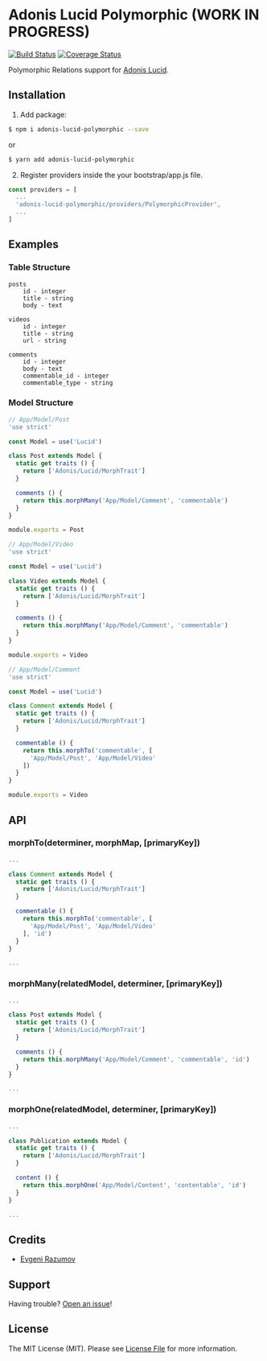 # Adonis Lucid Polymorphic (WORK IN PROGRESS)

[![Build Status](https://travis-ci.org/enniel/adonis-lucid-polymorphic.svg?branch=master)](https://travis-ci.org/enniel/adonis-lucid-polymorphic)
[![Coverage Status](https://coveralls.io/repos/github/enniel/adonis-lucid-polymorphic/badge.svg)](https://coveralls.io/github/enniel/adonis-lucid-polymorphic)

Polymorphic Relations support for [Adonis Lucid](http://adonisjs.com/docs/3.2/lucid).

## Installation

1. Add package:

```bash
$ npm i adonis-lucid-polymorphic --save
```
or

```bash
$ yarn add adonis-lucid-polymorphic
```

2. Register providers inside the your bootstrap/app.js file.

```js
const providers = [
  ...
  'adonis-lucid-polymorphic/providers/PolymorphicProvider',
  ...
]
```
## Examples

### Table Structure

```
posts
    id - integer
    title - string
    body - text

videos
    id - integer
    title - string
    url - string

comments
    id - integer
    body - text
    commentable_id - integer
    commentable_type - string
```

### Model Structure

```js
// App/Model/Post
'use strict'

const Model = use('Lucid')

class Post extends Model {
  static get traits () {
    return ['Adonis/Lucid/MorphTrait']
  }

  comments () {
    return this.morphMany('App/Model/Comment', 'commentable')
  }
}

module.exports = Post
```

```js
// App/Model/Video
'use strict'

const Model = use('Lucid')

class Video extends Model {
  static get traits () {
    return ['Adonis/Lucid/MorphTrait']
  }

  comments () {
    return this.morphMany('App/Model/Comment', 'commentable')
  }
}

module.exports = Video
```

```js
// App/Model/Comment
'use strict'

const Model = use('Lucid')

class Comment extends Model {
  static get traits () {
    return ['Adonis/Lucid/MorphTrait']
  }

  commentable () {
    return this.morphTo('commentable', [
      'App/Model/Post', 'App/Model/Video'
    ])
  }
}

module.exports = Video
```

## API

### morphTo(determiner, morphMap, [primaryKey])

```js
...

class Comment extends Model {
  static get traits () {
    return ['Adonis/Lucid/MorphTrait']
  }

  commentable () {
    return this.morphTo('commentable', [
      'App/Model/Post', 'App/Model/Video'
    ], 'id')
  }
}

...
```

### morphMany(relatedModel, determiner, [primaryKey])

```js
...

class Post extends Model {
  static get traits () {
    return ['Adonis/Lucid/MorphTrait']
  }

  comments () {
    return this.morphMany('App/Model/Comment', 'commentable', 'id')
  }
}

...
```

### morphOne(relatedModel, determiner, [primaryKey])

```js
...

class Publication extends Model {
  static get traits () {
    return ['Adonis/Lucid/MorphTrait']
  }

  content () {
    return this.morphOne('App/Model/Content', 'contentable', 'id')
  }
}

...
```

## Credits

- [Evgeni Razumov](https://github.com/enniel)

## Support

Having trouble? [Open an issue](https://github.com/enniel/adonis-lucid-polymorphic/issues/new)!

## License

The MIT License (MIT). Please see [License File](LICENSE.md) for more information.

